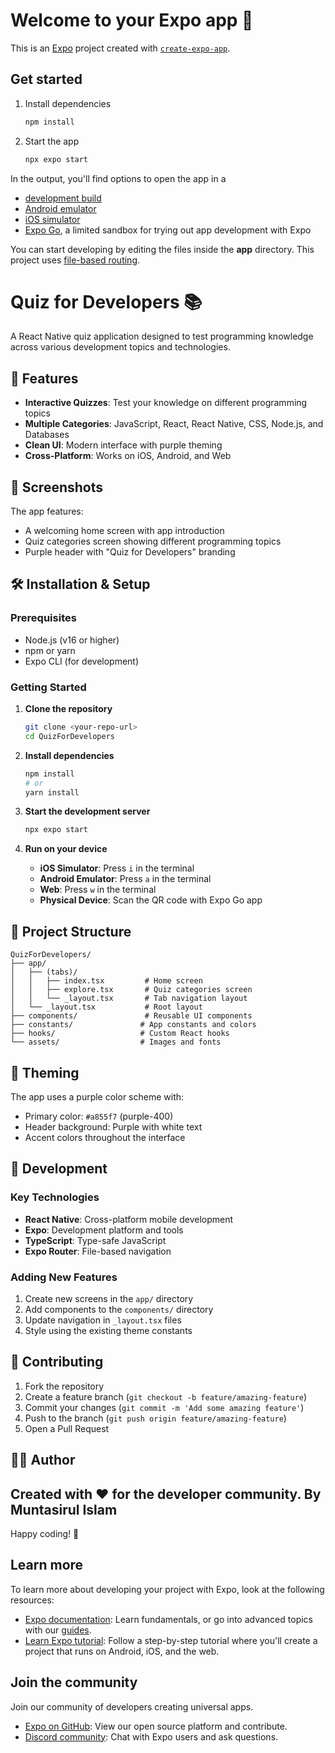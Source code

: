 # Welcome to your Expo app 👋

This is an [Expo](https://expo.dev) project created with [`create-expo-app`](https://www.npmjs.com/package/create-expo-app).

## Get started

1. Install dependencies

   ```bash
   npm install
   ```

2. Start the app

   ```bash
   npx expo start
   ```

In the output, you'll find options to open the app in a

- [development build](https://docs.expo.dev/develop/development-builds/introduction/)
- [Android emulator](https://docs.expo.dev/workflow/android-studio-emulator/)
- [iOS simulator](https://docs.expo.dev/workflow/ios-simulator/)
- [Expo Go](https://expo.dev/go), a limited sandbox for trying out app development with Expo

You can start developing by editing the files inside the **app** directory. This project uses [file-based routing](https://docs.expo.dev/router/introduction).

# Quiz for Developers 📚

A React Native quiz application designed to test programming knowledge across various development topics and technologies.

## 🚀 Features

- **Interactive Quizzes**: Test your knowledge on different programming topics
- **Multiple Categories**: JavaScript, React, React Native, CSS, Node.js, and Databases
- **Clean UI**: Modern interface with purple theming
- **Cross-Platform**: Works on iOS, Android, and Web

## 📱 Screenshots

The app features:
- A welcoming home screen with app introduction
- Quiz categories screen showing different programming topics
- Purple header with "Quiz for Developers" branding

## 🛠️ Installation & Setup

### Prerequisites
- Node.js (v16 or higher)
- npm or yarn
- Expo CLI (for development)

### Getting Started

1. **Clone the repository**
   ```bash
   git clone <your-repo-url>
   cd QuizForDevelopers
   ```

2. **Install dependencies**
   ```bash
   npm install
   # or
   yarn install
   ```

3. **Start the development server**
   ```bash
   npx expo start
   ```

4. **Run on your device**
   - **iOS Simulator**: Press `i` in the terminal
   - **Android Emulator**: Press `a` in the terminal
   - **Web**: Press `w` in the terminal
   - **Physical Device**: Scan the QR code with Expo Go app

## 📁 Project Structure

```
QuizForDevelopers/
├── app/
│   ├── (tabs)/
│   │   ├── index.tsx         # Home screen
│   │   ├── explore.tsx       # Quiz categories screen
│   │   └── _layout.tsx       # Tab navigation layout
│   └── _layout.tsx           # Root layout
├── components/               # Reusable UI components
├── constants/               # App constants and colors
├── hooks/                   # Custom React hooks
└── assets/                  # Images and fonts
```

## 🎨 Theming

The app uses a purple color scheme with:
- Primary color: `#a855f7` (purple-400)
- Header background: Purple with white text
- Accent colors throughout the interface

## 🔧 Development

### Key Technologies
- **React Native**: Cross-platform mobile development
- **Expo**: Development platform and tools
- **TypeScript**: Type-safe JavaScript
- **Expo Router**: File-based navigation

### Adding New Features
1. Create new screens in the `app/` directory
2. Add components to the `components/` directory
3. Update navigation in `_layout.tsx` files
4. Style using the existing theme constants

## 🤝 Contributing

1. Fork the repository
2. Create a feature branch (`git checkout -b feature/amazing-feature`)
3. Commit your changes (`git commit -m 'Add some amazing feature'`)
4. Push to the branch (`git push origin feature/amazing-feature`)
5. Open a Pull Request

## 👨‍💻 Author

Created with ❤️ for the developer community.
By Muntasirul Islam
---

Happy coding! 🎯

## Learn more

To learn more about developing your project with Expo, look at the following resources:

- [Expo documentation](https://docs.expo.dev/): Learn fundamentals, or go into advanced topics with our [guides](https://docs.expo.dev/guides).
- [Learn Expo tutorial](https://docs.expo.dev/tutorial/introduction/): Follow a step-by-step tutorial where you'll create a project that runs on Android, iOS, and the web.

## Join the community

Join our community of developers creating universal apps.

- [Expo on GitHub](https://github.com/expo/expo): View our open source platform and contribute.
- [Discord community](https://chat.expo.dev): Chat with Expo users and ask questions.
